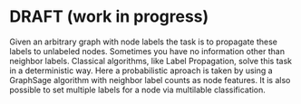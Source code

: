 # DRAFT (work in progress)
Given an arbitrary graph with node labels the task is to propagate these labels to unlabeled nodes. Sometimes you have no information other than neighbor labels.
Classical algorithms, like Label Propagation, solve this task in a deterministic way. Here a probabilistic aproach is taken by using a GraphSage algorithm with neighbor label counts as node features. It is also possible to set multiple labels for a node via multilable classification.